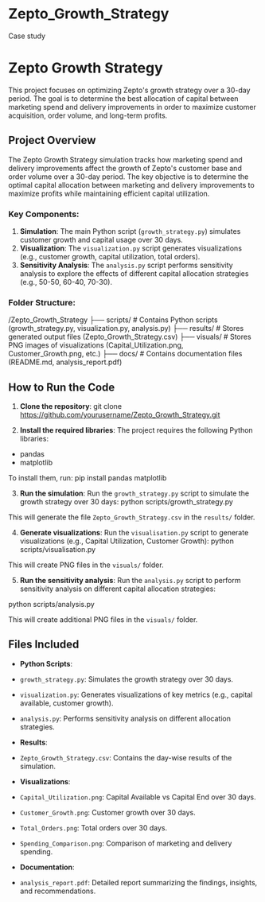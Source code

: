 # Zepto_Growth_Strategy
Case study

# Zepto Growth Strategy

This project focuses on optimizing Zepto's growth strategy over a 30-day period. The goal is to determine the best allocation of capital between marketing spend and delivery improvements in order to maximize customer acquisition, order volume, and long-term profits.

## Project Overview

The Zepto Growth Strategy simulation tracks how marketing spend and delivery improvements affect the growth of Zepto's customer base and order volume over a 30-day period. The key objective is to determine the optimal capital allocation between marketing and delivery improvements to maximize profits while maintaining efficient capital utilization.

### Key Components:

1. **Simulation**: The main Python script (`growth_strategy.py`) simulates customer growth and capital usage over 30 days.
2. **Visualization**: The `visualization.py` script generates visualizations (e.g., customer growth, capital utilization, total orders).
3. **Sensitivity Analysis**: The `analysis.py` script performs sensitivity analysis to explore the effects of different capital allocation strategies (e.g., 50-50, 60-40, 70-30).

### Folder Structure:
/Zepto_Growth_Strategy ├── scripts/ # Contains Python scripts (growth_strategy.py, visualization.py, analysis.py) ├── results/ # Stores generated output files (Zepto_Growth_Strategy.csv) ├── visuals/ # Stores PNG images of visualizations (Capital_Utilization.png, Customer_Growth.png, etc.) ├── docs/ # Contains documentation files (README.md, analysis_report.pdf)

## How to Run the Code

1. **Clone the repository**:
git clone https://github.com/yourusername/Zepto_Growth_Strategy.git


2. **Install the required libraries**:
The project requires the following Python libraries:
- pandas
- matplotlib

To install them, run:
pip install pandas matplotlib


3. **Run the simulation**:
Run the `growth_strategy.py` script to simulate the growth strategy over 30 days:
python scripts/growth_strategy.py


This will generate the file `Zepto_Growth_Strategy.csv` in the `results/` folder.


4. **Generate visualizations**:
Run the `visualisation.py` script to generate visualizations (e.g., Capital Utilization, Customer Growth):
python scripts/visualisation.py


This will create PNG files in the `visuals/` folder.

5. **Run the sensitivity analysis**:
Run the `analysis.py` script to perform sensitivity analysis on different capital allocation strategies:

python scripts/analysis.py


This will create additional PNG files in the `visuals/` folder.

## Files Included

- **Python Scripts**:
- `growth_strategy.py`: Simulates the growth strategy over 30 days.
- `visualization.py`: Generates visualizations of key metrics (e.g., capital available, customer growth).
- `analysis.py`: Performs sensitivity analysis on different allocation strategies.

- **Results**:
- `Zepto_Growth_Strategy.csv`: Contains the day-wise results of the simulation.

- **Visualizations**:
- `Capital_Utilization.png`: Capital Available vs Capital End over 30 days.
- `Customer_Growth.png`: Customer growth over 30 days.
- `Total_Orders.png`: Total orders over 30 days.
- `Spending_Comparison.png`: Comparison of marketing and delivery spending.

- **Documentation**:
- `analysis_report.pdf`: Detailed report summarizing the findings, insights, and recommendations.









